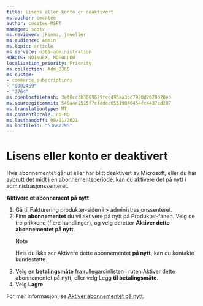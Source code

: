 ```yaml
---
title: Lisens eller konto er deaktivert
ms.author: cmcatee
author: cmcatee-MSFT
manager: scotv
ms.reviewer: jkinma, jmueller
ms.audience: Admin
ms.topic: article
ms.service: o365-administration
ROBOTS: NOINDEX, NOFOLLOW
localization_priority: Priority
ms.collection: Adm_O365
ms.custom:
- commerce_subscriptions
- "9002459"
- "3764"
ms.openlocfilehash: 3ef8cc3b3069629fcc495aa3cd7920d2020b20eb
ms.sourcegitcommit: 540a4e2515f7cfddee65519046454fc4437cd287
ms.translationtype: MT
ms.contentlocale: nb-NO
ms.lasthandoff: 08/01/2021
ms.locfileid: "53687795"
---
```

# <a name="license-or-account-disabled"></a>Lisens eller konto er deaktivert

Hvis abonnementet går ut eller har blitt deaktivert av Microsoft, eller du har avbrutt det midt i en abonnementsperiode, kan du aktivere det på nytt i administrasjonssenteret.

**Aktivere et abonnement på nytt**

1. Gå til Fakturering produkter-siden i   >  [](https://go.microsoft.com/fwlink/p/?linkid=842054) administrasjonssenteret.
2. Finn **abonnementet** du vil aktivere på nytt på Produkter-fanen. Velg de tre prikkene (flere handlinger), og velg deretter **Aktiver dette abonnementet på nytt**.
    > [!NOTE]
    > Hvis du ikke ser Aktivere dette abonnementet **på nytt,** kan du kontakte kundestøtte.
3. Velg en **betalingsmåte** fra rullegardinlisten i ruten Aktiver dette abonnementet på nytt, eller velg Legg **til betalingsmåte**.
4. Velg **Lagre**.

For mer informasjon, se [Aktiver abonnementet på nytt](/microsoft-365/commerce/subscriptions/reactivate-your-subscription).